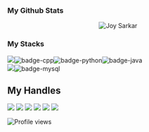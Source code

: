 ### My Github Stats
<p align="center"> <img src="https://github-readme-stats.vercel.app/api?username=joysarker39&show_icons=true&count_private=true&theme=dark" alt="Joy Sarkar" />

### My Stacks
<img src="https://img.shields.io/badge/Languages-151515?style=for-the-badge&logo=plex&logoColor=FFFFFF">![badge-cpp](https://img.shields.io/badge/c%2B%2B-151515?style=for-the-badge&logo=c%2B%2B&logoColor=79740e&labelColor=151515)![badge-python](https://img.shields.io/badge/python-151515?style=for-the-badge&logo=python&logoColor=79740e&labelColor=151515)![badge-java](https://img.shields.io/badge/java-151515?style=for-the-badge&logo=java&logoColor=79740e&labelColor=151515) <br/>
<img src="https://img.shields.io/badge/Database-151515?style=for-the-badge&logo=Redis&logoColor=FFFFFF">![badge-mysql](https://img.shields.io/badge/mysql-151515?style=for-the-badge&logo=mysql&logoColor=79740e&labelColor=151515)

## My Handles
 [<img src="https://img.shields.io/badge/Joy Sarkar-151515?style=for-the-badge&logo=linkedin&logoColor=white">](https://www.linkedin.com/in/joysarker39/)
 [<img src="https://img.shields.io/badge/joysarkar39-151515?style=for-the-badge&logo=github&logoColor=79740e">](https://profile-summary-for-github.com/user/joysarker39) 
 [<img src="https://img.shields.io/badge/PrimeX-151515?style=for-the-badge&logo=codeforces&logoColor=79740e">](https://codeforces.com/profile/PrimeX) 
 [<img src="https://img.shields.io/badge/jsprince-151515?style=for-the-badge&logo=codechef&logoColor=79740e">](https://www.codechef.com/users/jsprince)
 [<img src="https://img.shields.io/badge/primex-151515?style=for-the-badge&logo=SVG&logoColor=79740e">](https://lightoj.com/user/primex)
 [<img src="https://img.shields.io/badge/primex-151515?style=for-the-badge&logo=SVG&logoColor=79740e">](https://www.spoj.com/users/primex/)
 
![Profile views](https://gpvc.arturio.dev/joysarker39)
